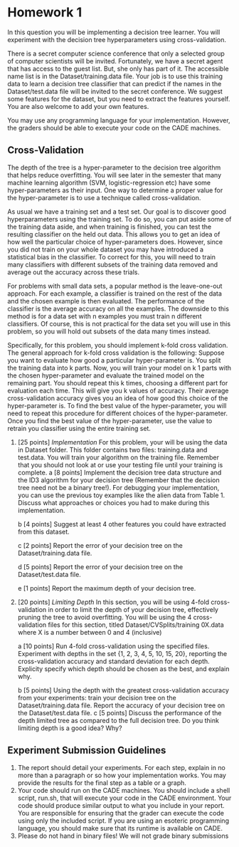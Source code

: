 # Homework 1

In this question you will be implementing a decision tree learner. You will experiment with
the decision tree hyperparameters using cross-validation.

There is a secret computer science conference that only a selected group of computer
scientists will be invited. Fortunately, we have a secret agent that has access to the guest
list. But, she only has part of it. The accessible name list is in the Dataset/training.data
file. Your job is to use this training data to learn a decision tree classifier that can predict
if the names in the Dataset/test.data file will be invited to the secret conference. We
suggest some features for the dataset, but you need to extract the features yourself. You are
also welcome to add your own features.

You may use any programming language for your implementation. However, the graders
should be able to execute your code on the CADE machines.

## Cross-Validation
The depth of the tree is a hyper-parameter to the decision tree algorithm that helps reduce
overfitting. You will see later in the semester that many machine learning algorithm (SVM,
logistic-regression etc) have some hyper-parameters as their input. One way to determine a
proper value for the hyper-parameter is to use a technique called cross-validation.

As usual we have a training set and a test set. Our goal is to discover good hyperparameters
using the training set. To do so, you can put aside some of the training data
aside, and when training is finished, you can test the resulting classifier on the held out data.
This allows you to get an idea of how well the particular choice of hyper-parameters does.
However, since you did not train on your whole dataset you may have introduced a statistical
bias in the classifier. To correct for this, you will need to train many classifiers with different
subsets of the training data removed and average out the accuracy across these trials.

For problems with small data sets, a popular method is the leave-one-out approach. For
each example, a classifier is trained on the rest of the data and the chosen example is then
evaluated. The performance of the classifier is the average accuracy on all the examples.
The downside to this method is for a data set with n examples you must train n different
classifiers. Of course, this is not practical for the data set you will use in this problem, so
you will hold out subsets of the data many times instead.

Specifically, for this problem, you should implement k-fold cross validation. The general
approach for k-fold cross validation is the following: Suppose you want to evaluate how good
a particular hyper-parameter is. You split the training data into k parts. Now, you will
train your model on k 1 parts with the chosen hyper-parameter and evaluate the trained
model on the remaining part. You should repeat this k times, choosing a different part for
evaluation each time. This will give you k values of accuracy. Their average cross-validation
accuracy gives you an idea of how good this choice of the hyper-parameter is. To find the
best value of the hyper-parameter, you will need to repeat this procedure for different choices
of the hyper-parameter. Once you find the best value of the hyper-parameter, use the value
to retrain you classifier using the entire training set.

1. [25 points] *Implementation*
For this problem, your will be using the data in Dataset folder. This folder contains
two files: training.data and test.data. You will train your algorithm on the training
file. Remember that you should not look at or use your testing file until your training
is complete.
    a [8 points] Implement the decision tree data structure and the ID3 algorithm for
your decision tree (Remember that the decision tree need not be a binary tree!).
For debugging your implementation, you can use the previous toy examples like
the alien data from Table 1. Discuss what approaches or choices you had to make
during this implementation.

	b [4 points] Suggest at least 4 other features you could have extracted from this
dataset.

	c [2 points] Report the error of your decision tree on the Dataset/training.data
file.

	d [5 points] Report the error of your decision tree on the Dataset/test.data file.

	e [1 points] Report the maximum depth of your decision tree.

2. [20 points] *Limiting Depth*
In this section, you will be using 4-fold cross-validation in order to limit the depth of
your decision tree, effectively pruning the tree to avoid overfitting. You will be using
the 4 cross-validation files for this section, titled Dataset/CVSplits/training 0X.data
where X is a number between 0 and 4 (inclusive)

	a [10 points] Run 4-fold cross-validation using the specified files. Experiment with
depths in the set {1, 2, 3, 4, 5, 10, 15, 20}, reporting the cross-validation accuracy
and standard deviation for each depth. Explicity specify which depth should be
chosen as the best, and explain why.

	b [5 points] Using the depth with the greatest cross-validation accuracy from your
experiments: train your decision tree on the Dataset/training.data file. Report
the accuracy of your decision tree on the Dataset/test.data file.
	c [5 points] Discuss the performance of the depth limited tree as compared to the
full decision tree. Do you think limiting depth is a good idea? Why?

## Experiment Submission Guidelines

1. The report should detail your experiments. For each step, explain in no more than a
paragraph or so how your implementation works. You may provide the results for the
final step as a table or a graph.
2. Your code should run on the CADE machines. You should include a shell script,
run.sh, that will execute your code in the CADE environment. Your code should
produce similar output to what you include in your report.
You are responsible for ensuring that the grader can execute the code using only the
included script. If you are using an esoteric programming language, you should make
sure that its runtime is available on CADE.
3. Please do not hand in binary files! We will not grade binary submissions